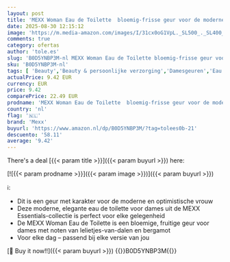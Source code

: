 ```yaml
---
layout: post
title: 'MEXX Woman Eau de Toilette  bloemig-frisse geur voor de moderne  optimistische vrouw  20 m'
date: 2025-08-30 12:15:12
image: 'https://m.media-amazon.com/images/I/31cx0oG1VpL._SL500_._SL400_.jpg'
comments: true
category: ofertas
author: 'tole.es'
slug: 'B0D5YNBP3M-nl MEXX Woman Eau de Toilette bloemig-frisse geur voor de...'
sku: 'B0D5YNBP3M-nl'
tags: [ 'Beauty','Beauty & persoonlijke verzorging','Damesgeuren','Eau de toilette dames','Geuren','mexx','🇳🇱', ]
actualPrice: 9.42 EUR
currency: EUR
price: 9.42
comparePrice: 22.49 EUR
prodname: 'MEXX Woman Eau de Toilette  bloemig-frisse geur voor de moderne  optimistische vrouw  20 m'
country: 'nl'
flag: '🇳🇱'
brand: 'Mexx'
buyurl: 'https://www.amazon.nl/dp/B0D5YNBP3M/?tag=tolees0b-21'
descuento: '58.11'
average: '9.42'
---
```


There's a deal [{{< param title >}}]({{< param buyurl >}})  here:

[![{{< param prodname >}}]({{< param image >}})]({{< param buyurl >}})

ℹ️:

- Dit is een geur met karakter voor de moderne en optimistische vrouw
- Deze moderne, elegante eau de toilette voor dames uit de MEXX Essentials-collectie is perfect voor elke gelegenheid
- De MEXX Woman Eau de Toilette is een bloemige, fruitige geur voor dames met noten van lelietjes-van-dalen en bergamot
- Voor elke dag – passend bij elke versie van jou

[🛒 Buy it now!!]({{< param buyurl >}})
{{<world>}}B0D5YNBP3M{{</world>}}
